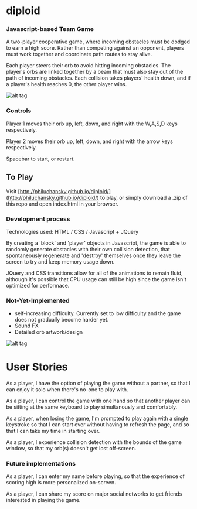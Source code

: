 # diploid

### Javascript-based Team Game

A two-player cooperative game, where incoming obstacles must be dodged to earn a high score. Rather than competing against an opponent, players must work together and coordinate path routes to stay alive.

Each player steers their orb to avoid hitting incoming obstacles. The player's orbs are linked together by a beam that must also stay out of the path of incoming obstacles. Each collision takes players' health down, and if a player's health reaches 0, the other player wins.

![alt tag](https://raw.githubusercontent.com/philuchansky/diploid/master/mockup/diploidScreenshot.png)

### Controls

Player 1 moves their orb up, left, down, and right with the W,A,S,D keys respectively.

Player 2 moves their orb up, left, down, and right with the arrow keys respectively.

Spacebar to start, or restart.



## To Play
Visit [http://philuchansky.github.io/diploid/](http://philuchansky.github.io/diploid/) to play, or simply download a .zip of this repo and open index.html in your browser.

### Development process
Technologies used: HTML / CSS / Javascript + JQuery

By creating a 'block' and 'player' objects in Javascript, the game is able to randomly generate obstacles with their own collision detection, that spontaneously regenerate and 'destroy' themselves once they leave the screen to try and keep memory usage down.

JQuery and CSS transitions allow for all of the animations to remain fluid, although it's possible that CPU usage can still be high since the game isn't optimized for performace.

### Not-Yet-Implemented
- self-increasing difficulty. Currently set to low difficulty and the game does not gradually become harder yet.
- Sound FX
- Detailed orb artwork/design

![alt tag](https://github.com/philuchansky/diploid/blob/master/mockup/diploidMockup01.png)
 

# User Stories

As a player, I have the option of playing the game without a partner, so that I can enjoy it solo when there's no-one to play with.

As a player, I can control the game with one hand so that another player can be sitting at the same keyboard to play simultanously and comfortably.

As a player, when losing the game, I'm prompted to play again with a single keystroke so that I can start over without having to refresh the page, and so that I can take my time in starting over.

As a player, I experience collision detection with the bounds of the game window, so that my orb(s) doesn't get lost off-screen.

### Future implementations

As a player, I can enter my name before playing, so that the experience of scoring high is more personalized on-screen.

As a player, I can share my score on major social networks to get friends interested in playing the game.
